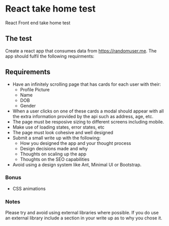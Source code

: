 # React take home test
React Front end take home test

## The test
Create a react app that consumes data from https://randomuser.me. The app should fulfil the following requirments:

## Requirements
- Have an infinitely scrolling page that has cards for each user with their:
  - Profile Picture
  - Name
  - DOB
  - Gender
- When a user clicks on one of these cards a modal should appear with all the extra information provided by the api such as address, age, etc.
- The page must be resposive sizing to different screens including mobile.
- Make use of loading states, error states, etc
- The page must look cohesive and well designed
- Submit a small write up with the following:
  - How you designed the app and your thought process
  - Design decisions made and why
  - Thoughts on scaling up the app
  - Thoughts on the SEO capabilities
- Avoid using a design system like Ant, Minimal UI or Bootstrap.

### Bonus
- CSS animations

### Notes
Please try and avoid using external libraries where possible. If you do use an external library include a section in your write up as to why you chose it.
